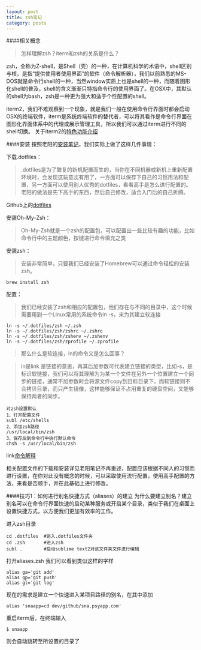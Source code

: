 ```yaml
---
layout: post
title: zsh笔记
category: posts
---
```


####相关概念

>怎样理解zsh？iterm和zsh的关系是什么？

zsh，全称为Z-shell，是Shell（壳）的一种，在计算机科学的术语中，shell区别与核，是指“提供使用者使用界面”的软件（命令解析器），我们以前熟悉的MS-DOS就是命令行shell的一种，当然window实质上也是shell的一种，而随着图形化shell的普及，shell的含义渐渐只特指命令行的使用界面了。在OSX中，其默认的shell为bash，zsh是一种更为强大和适于个性配置的shell。

iterm2，我们不难观察到一个现象，就是我们一般在使用命令行界面时都会启动OSX的终端软件，iterm是系统终端软件的替代者，可以将其看作是命令行界面在图形化界面体系中的代理或展示管理工具，所以我们可以通过iterm进行不同的shell切换。
关于iterm2的[特色功能介绍](http://www.yangzhiping.com/tech/iterm2.html)

####安装
按照老阳的[安装笔记](http://www.yangzhiping.com/tech/mac-dev.html)，我们实际上做了这样几件事情：

下载.dotfiles：
	
>.dotfiles是为了繁复的新机配置而生的，当你在不同机器或新机上重新配置环境时，会发现这玩意忒有用了，一方面可以保存下自己的习惯用法和配置，另一方面可以使用别人优秀的dotfiles，看看高手是怎么进行配置的。老阳的做法是先下高手的东西，然后自己修改，适合入门后的自己折腾。
	
Github上的[dotfiles](https://github.com/search?q=dotfiles&ref=cmdform)

安装Oh-My-Zsh：

>Oh-My-Zsh就是一个zsh的配置包，可以配置出一些比较有趣的功能，比如命令行中的主题颜色，按键进行命令填充之类
	

安装zsh：

>安装非常简单，只要我们已经安装了Homebrew可以通过命令轻松的安装zsh。

	brew install zsh

配置：
	
>我们已经安装了zsh和相应的配置包，他们存在与不同的目录中，这个时候需要用到一个Linux常用的系统命令ln -s，来为其建立软连接

	ln -s ~/.dotfiles/zsh ~/.zsh
	ln -s ~/.dotfiles/zsh/zshrc ~/.zshrc
	ln -s ~/.dotfiles/zsh/zshenv ~/.zshenv
	ln -s ~/.dotfiles/zsh/zprofile ~/.zprofile
	
>那么什么是软连接，ln的命令又是怎么回事？

>ln是link 是链接的意思，再其后加参数可代表建立链接的类型，比如-s，是标识软链接，我们可以将其理解为为某一个文件在另外一个位置建立一个同步的链接，通常不加参数时会将源文件copy到目标目录下，而软链接则不会拷贝目录，而只产生镜像，这样能够保证不占用重复的硬盘空间，又能够保持两者的同步。
	
	对zsh设置默认
	1、打开配置文件
	subl /etc/shells
	2、添加zsh路径
	/usr/local/bin/zsh
	3、保存后到命令行中执行默认命令
	chsh -s /usr/local/bin/zsh
link[命令解释](http://www.linuxso.com/command/ln.html)
	
相关配置文件的下载和安装详见老阳笔记不再重述，配置应该根据不同人的习惯而进行设置，在你对此没有概念的时候，可以采取使用流行配置，使用高手配置的方法，来看是否顺手，并在此基础上进行修改。


####技巧1：如何进行别名快捷方式（aliases）的建立
为什么要建立别名？建立别名可以在命令行界面快速的启动某种服务或开启某个目录，类似于我们在桌面上设置快捷方式，以方便我们更加有效率的工作。

进入zsh目录

	cd .dotfiles  #进入.dotfiles文件夹
	cd .zsh       #进入zsh
	subl .        #启动sublime text2对该文件夹文件进行编辑
	
打开aliases.zsh
我们可以看到类似这样的字样
	
	alias ga='git add'
	alias gp='git push'
	alias gl='git log'
	

现在的需求是建立一个快速进入某项目路径的别名，在其中添加

	alias 'snaapp=cd dev/github/sna.psyapp.com'

重启iterm后，在终端输入

	$ snaapp
	
则会自动跳转至所设置的目录了



	